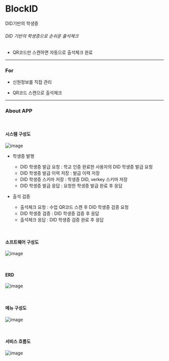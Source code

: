 # BlockID
DID기반의 학생증

###### DID 기반의 학생증으로 손쉬운 출석체크

- QR코드만 스캔하면 자동으로 출석체크 완료

-------

### For

- 신원정보를 직접 관리

- QR코드 스캔으로  출석체크


----

### About APP

<br>

#### 시스템 구성도
![image](https://user-images.githubusercontent.com/57435148/98774265-0079a600-242e-11eb-9a86-8d460583f536.png)

- 학생증 발행
  - DID 학생증 발급 요청 : 학교 인증 완료한 사용자의 DID 학생증 발급 요청
  - DID 학생증 발급 이력 저장 : 발급 이력 저장
  - DID 학생증 스키마 저장 : 학생증 DID, verkey 스키마 저장
  - DID 학생증 발급 응답 : 요청한 학생증 발급 완료 후 응답

- 출석 검증
  - 출석체크 요청 : 수업 QR코드 스캔 후 DID 학생증 검증 요청
  - DID 학생증 검증 : DID 학생증 검증 후 응답
  - 출석체크 응답 : DID 학생증 검증 완료 후 응답


<br>

#### 소프트웨어 구성도
![image](https://user-images.githubusercontent.com/57435148/98774466-6108e300-242e-11eb-9854-df8bb0faae90.png)


<br>


#### ERD
![image](https://user-images.githubusercontent.com/57435148/98774771-08861580-242f-11eb-9836-c6fffe975309.png)


<br>

#### 메뉴 구성도
![image](https://user-images.githubusercontent.com/57435148/98774565-98778f80-242e-11eb-8076-8d004cc42f89.png)


<br>


#### 서비스 흐름도
![image](https://user-images.githubusercontent.com/57435148/98774635-c1982000-242e-11eb-8bd8-3a1e7429a22b.png)
